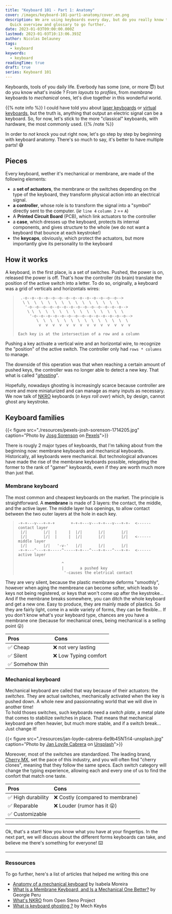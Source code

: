 ```yaml
---
title: "Keyboard 101 - Part 1: Anatomy"
cover: /images/keyboard-101-part1-anatomy/cover.en.png
description: We are using keyboards every day, but do you really know those tiny creatures?
  Quick overview and glossary to go further.
date: 2023-01-03T09:00:00.000Z
lastmod: 2023-01-03T10:13:06.393Z
author: Nicolas Delauney
tags:
  - keyboard
keywords:
  - keyboard
readingTime: true
draft: true
series: Keyboard 101
---
```


Keyboards, tools of you daily life. Everbody has some (one, or more 😇) but do you know what's inside ? From _layouts_ to _profiles_, from _membrane_ keyboards to _mechanical_ ones, let's dive together in this wonderful world.

{{% note info %}}
I could have told you about [laser keyboards](https://keyboardsexpert.com/laser-projection-keyboards-guide/) or [virtual keyboards](https://en.wikipedia.org/wiki/Virtual_keyboard), but the truth is, anything that output an electric signal can be a keyboard. So, for now, let's stick to the more "classical" keyboards, with hardware, the most commonly used.
{{% /note %}}

In order to _not_ knock you out right now, let's go step by step by beginning with keyboard anatomy. There's so much to say, it's better to have multiple parts! 😅

## Pieces

Every keyboard, wether it's mechanical or membrane, are made of the following elements: 

- a **set of actuators**, the membrane or the switches depending on the type of the keyboard, they transform physical action into an electrical signal.
- **a controller**, whose role is to transform the signal into a "symbol" directly sent to the computer. (_ie_ `line 4` `column 2` == `A`)
- A **Printed Circuit Board** (PCB), which link actuators to the controller
- a **case**, which dresses up the keyboard, protects its internal components, and gives structure to the whole (we do not want a keyboard that bounce at each keystroke!)
- the **keycaps**, obviously, which protect the actuators, but more importantly give its personality to the keyboard

## How it works

A keyboard, in the first place, is a set of switches. Pushed, the power is on, released the power is off. That's how the controller (its brain) translate the position of the active switch into a letter. To do so, originally, a keyboard was a grid of verticals and horizontals wires:

>```goat
>  .-o--o--o--o--o--o--o--o--o--o--o--o--o--o-->        
>   \ \  \  \  \  \  \  \  \  \  \  \  \  \  \        
>    '-o--o--o--o--o--o--o--o--o--o--o--o--o--o-->        
>     \ \  \  \  \  \  \  \  \  \  \  \  \  \  \        
>      '-o--o--o--o--o--o--o--o--o--o--o--o--o--o-->        
>         \  \  \  \  \  \  \  \  \  \  \  \  \  \        
>          v  v  v  v  v  v  v  v  v  v  v  v  v  v        
>   
> Each key is at the intersection of a row and a column
>```

Pushing a key activate a vertical wire and an horizontal wire, to recognize the "position" of the active switch. The controller only had `rows * columns` to manage.

The downside of this operation was that when reaching a certain amount of pushed keys, the controller was no longer able to detect a new key. That what is called "[_ghosting_][5]".

Hopefully, nowadays ghosting is increasingly scarce because controller are more and more miniaturized and can manage as many inputs as necessary. We now talk of [NKRO][1] keyboards (_n keys roll over_) which, by design, cannot ghost any keystroke.

## Keyboard families

{{< figure src="./resources/pexels-josh-sorenson-1714205.jpg" caption="Photo by <a href='https://www.pexels.com/en-us/@joshsorenson/'>Josg Sorenson</a> on <a href='https://www.pexels.com/en-us/photo/clavier-magique-apple-avec-pave-numerique-sur-la-table-pres-de-la-souris-sans-fil-1714205/'>Pexels</a>">}}

There is rougly 2 major types of keyboards, that I'm talking about from the beginning now: membrane keyboards and mechanical keyboards. Historically, all keyboards were mechanical. But technological advances have made the rise of the membrane keyboards possible, relegating the former to the rank of "gamer" keyboards, even if they are worth much more than just that.

### Membrane keyboard

The most common and cheapest keyboards on the market. The principle is straightforward. A **membrane** is made of 3 layers: the contact, the middle, and the active layer. The middle layer has openings, to allow contact between the two outer layers at the hole in each key.

> ```goat
> -+-+---v---+-+-+       +-+-+---v---+-+---v---+-+-  <------ contact layer
>  |/|       |/|  |     |  |/|       |/|       |/|
>  |/|       |/|  |     |  |/|       |/|       |/|   <------ middle layer
>  |/|       |/|   '-v-'   |/|       |/|       |/|
> -+-+---^---+-+-----^-----+-+---^---+-+---^---+-+-  <------ active layer
> 
>                    ^
>                    |       a pushed key
>                     '-causes the eletrical contact
> ```

They are very silent, because the plastic membrane deforms "smoothly", however when aging the membreane can become softer, which leads to keys not being registered, or keys that won't come up after the keystroke... And if the membrane breaks somewhere, you can ditch the whole keyboard and get a new one. Easy to produce, they are mainly made of plastics. So they are fairly light, come in a wide variety of forms, they can be flexible... If you don't know what's your keyboard type, chances are you have a membrane one (because for mechanical ones, being mechanical is a selling point 😛)

| Pros            |  Cons                 |
| :-------------- | :-------------------- |
| ✅ Cheap        | ❌ not very lasting    |
| ✅ Silent       | ❌ Low Typing comfort  |
| ✅ Somehow thin |                        |

### Mechanical keyboard

Mechanical keyboard are called that way because of their actuators: the _switches_. They are actual switches, mechanically activated when the key is pushed down. A whole new and passionnating world that we will dive in another time!  
To hold thoses switches, such keyboards need a _switch plate_, a metal plate that comes to stabilize switches in place. That means that mechanical keyboard are often heavier, but much more stable, and if a switch break... Just change it!

{{< figure src="./resources/jan-loyde-cabrera-6e9b45NTrI4-unsplash.jpg" caption="Photo by <a href='https://unsplash.com/@loydieschoice?utm_source=unsplash&utm_medium=referral&utm_content=creditCopyText'>Jan Loyde Cabrera</a> on <a href='https://unsplash.com/photos/6e9b45NTrI4?utm_source=unsplash&utm_medium=referral&utm_content=creditCopyText'>Unsplash</a>">}}

Moreover, most of the switches are standardized. The leading brand, [Cherry MX][cherry-mx], set the pace of this industry, and you will often find "cherry clones", meaning that they follow the same specs. Each switch category will change the typing experience, allowing each and every one of us to find the confort that match one taste.

| Pros              | Cons                            |
| :---------------- | :------------------------------ |
| ✅ High durability | ❌ Costly (compared to membrane)|
| ✅ Reparable       | ❌ Louder (rumor has it 😜)     |
| ✅ Customizable    |                                |

---

Ok, that's a start! Now you know what you have at your fingertips. In the next part, we will discuss about the different forms keyboards can take, and believe me there's something for everyone! ⌨️

---

### Ressources
To go further, here's a list of articles that helped me writing this one

- [Anatomy of a mechanical keyboard][2] by Isabela Moreira
- [What Is a Membrane Keyboard, and Is a Mechanical One Better?][3] by Georgie Peru
- [What's NKRO][4] from Open Steno Project
- [What is keyboard ghosting ?][5] by Mech Keybs


[1]: https://en.wikipedia.org/wiki/Key_rollover#n-key_rollover
[2]: https://drop.com/talk/10016/anatomy-of-a-mechanical-keyboard
[3]: https://www.howtogeek.com/790232/what-is-a-membrane-keyboard-and-is-a-mechanical-one-better/
[4]: https://github.com/openstenoproject/plover/wiki/Supported-Hardware#whats-nkro
[5]: https://www.mechkeybs.com/learn/keyboard-ghosting/

[laser-keyboards]: https://keyboardsexpert.com/laser-projection-keyboards-guide/
[virtual-keyboards]: https://fr.wikipedia.org/wiki/Clavier_virtuel
[cherry-mx]: https://www.cherrymx.de/en